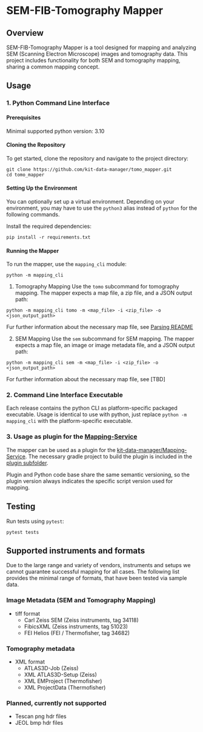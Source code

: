 # SEM-FIB-Tomography Mapper

## Overview
SEM-FIB-Tomography Mapper is a tool designed for mapping and analyzing SEM (Scanning Electron Microscope) images and tomography data. This project includes functionality for both SEM and tomography mapping, sharing a common mapping concept.

## Usage

### 1. Python Command Line Interface

#### Prerequisites

Minimal supported python version: 3.10

#### Cloning the Repository
To get started, clone the repository and navigate to the project directory:
```
git clone https://github.com/kit-data-manager/tomo_mapper.git
cd tomo_mapper
```

#### Setting Up the Environment
You can optionally set up a virtual environment. Depending on your environment, you may have to use the `python3` alias instead of `python` for the following commands.

Install the required dependencies:
```
pip install -r requirements.txt
```

#### Running the Mapper
To run the mapper, use the `mapping_cli` module:
```
python -m mapping_cli
```

1. Tomography Mapping
Use the `tomo` subcommand for tomography mapping. The mapper expects a map file, a zip file, and a JSON output path:
```
python -m mapping_cli tomo -m <map_file> -i <zip_file> -o <json_output_path>
```

Fur further information about the necessary map file, see [Parsing README](./src/resources/maps/parsing/README.md)

2. SEM Mapping
Use the `sem` subcommand for SEM mapping. The mapper expects a map file, an image or image metadata file, and a JSON output path:
```
python -m mapping_cli sem -m <map_file> -i <zip_file> -o <json_output_path>
```

For further information about the necessary map file, see [TBD]

### 2. Command Line Interface Executable

Each release contains the python CLI as platform-specific packaged executable. Usage is identical to use with python, just replace
`python -m mapping_cli` with the platform-specific executable.

### 3. Usage as plugin for the [Mapping-Service](https://github.com/kit-data-manager/mapping-service)

The mapper can be used as a plugin for the [kit-data-manager/Mapping-Service](https://github.com/kit-data-manager/mapping-service). The necessary gradle project to build the plugin is included in the [plugin subfolder](./mappingservice-plugin).

Plugin and Python code base share the same semantic versioning, so the plugin version always indicates the specific script version used for mapping.

## Testing
Run tests using `pytest`:
```
pytest tests
```

## Supported instruments and formats

Due to the large range and variety of vendors, instruments and setups we cannot guarantee successful mapping for all cases. 
The following list provides the minimal range of formats, that have been tested via sample data.

### Image Metadata (SEM and Tomography Mapping)

- tiff format
  -  Carl Zeiss SEM (Zeiss instruments, tag 34118)
  -  FibicsXML (Zeiss instruments, tag 51023)
  -  FEI Helios (FEI / Thermofisher, tag 34682)

### Tomography metadata

- XML format
  - ATLAS3D-Job (Zeiss)
  - XML ATLAS3D-Setup (Zeiss)
  - XML EMProject (Thermofisher)
  - XML ProjectData (Thermofisher)

### Planned, currently not supported
- Tescan png hdr files
- JEOL bmp hdr files